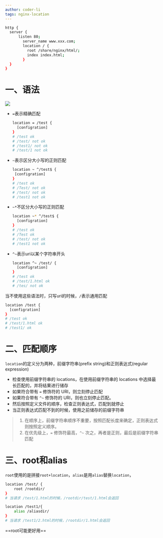 ```yaml
---
author: coder-li
tags: nginx-location
---
```


```bash
http { 
  server {
      listen 80;
    	server_name www.xxx.com;
    	location / {
      	  root /share/nginx/html/;
	      index index.html;
    	}
  }
}
```

# 一、语法
![](https://cdn.jsdelivr.net/gh/lijing-2008/PicGo/img/20220116172911.png)
- `=`表示精确匹配
  ```bash
  location = /test {
    [configration]
  }
  # /test ok
  # /test/ not ok
  # /test1/ not ok
  # /test/1 not ok
  ```
- `~`表示区分大小写的正则匹配
   ```bash
  location ~ ^/test$ {
    [configration]
  }
  # /test ok
  # /Test/ not ok
  # /test/ not ok
  # /test1 not ok
  ```
- `~*`不区分大小写的正则匹配
  ```bash
  location ~* ^/test$ {
    [configration]
  }
  # /test ok
  # /Test ok
  # /test/ not ok
  # /test1 not ok
  ```
- `^~`表示uri以某个字符串开头
  ```bash
  location ^~ /test/ {
    [configration]
  }
  # /test ok
  # /test/1.html ok
  # /tes/ not ok
  ```
当不使用这些语法时，只写uri的时候，`/`表示通用匹配
  ```bash
  location /test {
    [configration]
  }
  # /test ok
  # /test/1.html ok
  # /test1/ ok
  ```

# 二、匹配顺序
`location`的定义分为两种，前缀字符串(prefix string)和正则表达式(regular expression)
-   检查使用前缀字符串的 locations，在使用前缀字符串的 locations 中选择最长匹配的，并将结果进行储存
-   如果符合带有 `=` 修饰符的 URI，则立刻停止匹配
-   如果符合带有 `^~` 修饰符的 URI，则也立刻停止匹配。
-   然后按照定义文件的顺序，检查正则表达式，匹配到就停止
-   当正则表达式匹配不到的时候，使用之前储存的前缀字符串

> 1. 在顺序上，前缀字符串顺序不重要，按照匹配长度来确定，正则表达式则按照定义顺序。
> 2. 在优先级上，`=` 修饰符最高，`^~` 次之，再者是正则，最后是前缀字符串匹配

# 三、root和alias
`root`使用的是拼接`root+location`，`alias`是用`alias`替换`location`，
```bash
location /test/ {
	root /rootdir/
}
# 当请求 /test/1.html的时候，/rootdir/test/1.html会返回

location /test1/{
	alias /aliasdir/
}
# 当请求 /test1/2.html的时候，/rootdir/1.html会返回
```
==root可能更好用==
